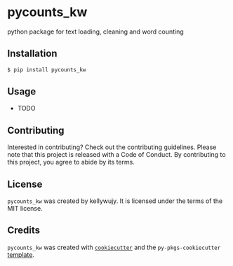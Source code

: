 # pycounts_kw

python package for text loading, cleaning and word counting

## Installation

```bash
$ pip install pycounts_kw
```

## Usage

- TODO

## Contributing

Interested in contributing? Check out the contributing guidelines. Please note that this project is released with a Code of Conduct. By contributing to this project, you agree to abide by its terms.

## License

`pycounts_kw` was created by kellywujy. It is licensed under the terms of the MIT license.

## Credits

`pycounts_kw` was created with [`cookiecutter`](https://cookiecutter.readthedocs.io/en/latest/) and the `py-pkgs-cookiecutter` [template](https://github.com/py-pkgs/py-pkgs-cookiecutter).
